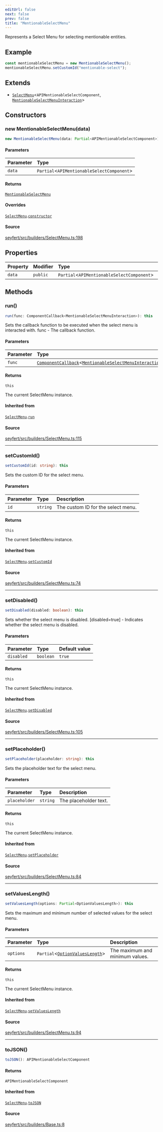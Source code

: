 ```yaml
---
editUrl: false
next: false
prev: false
title: "MentionableSelectMenu"
---
```


Represents a Select Menu for selecting mentionable entities.

## Example

```ts
const mentionableSelectMenu = new MentionableSelectMenu();
mentionableSelectMenu.setCustomId("mentionable-select");
```

## Extends

- [`SelectMenu`](/api/classes/selectmenu/)\<`APIMentionableSelectComponent`, [`MentionableSelectMenuInteraction`](/api/classes/mentionableselectmenuinteraction/)\>

## Constructors

### new MentionableSelectMenu(data)

```ts
new MentionableSelectMenu(data: Partial<APIMentionableSelectComponent>): MentionableSelectMenu
```

#### Parameters

| Parameter | Type |
| :------ | :------ |
| `data` | `Partial`\<`APIMentionableSelectComponent`\> |

#### Returns

[`MentionableSelectMenu`](/api/classes/mentionableselectmenu/)

#### Overrides

[`SelectMenu`](/api/classes/selectmenu/).[`constructor`](/api/classes/selectmenu/#constructors)

#### Source

[seyfert/src/builders/SelectMenu.ts:198](https://github.com/potoland/potocuit/blob/e332d7a/src/builders/SelectMenu.ts#L198)

## Properties

| Property | Modifier | Type | Inherited from |
| :------ | :------ | :------ | :------ |
| `data` | `public` | `Partial`\<`APIMentionableSelectComponent`\> | [`SelectMenu`](/api/classes/selectmenu/).`data` |

## Methods

### run()

```ts
run(func: ComponentCallback<MentionableSelectMenuInteraction>): this
```

Sets the callback function to be executed when the select menu is interacted with.
 func - The callback function.

#### Parameters

| Parameter | Type |
| :------ | :------ |
| `func` | [`ComponentCallback`](/api/type-aliases/componentcallback/)\<[`MentionableSelectMenuInteraction`](/api/classes/mentionableselectmenuinteraction/)\> |

#### Returns

`this`

The current SelectMenu instance.

#### Inherited from

[`SelectMenu`](/api/classes/selectmenu/).[`run`](/api/classes/selectmenu/#run)

#### Source

[seyfert/src/builders/SelectMenu.ts:115](https://github.com/potoland/potocuit/blob/e332d7a/src/builders/SelectMenu.ts#L115)

***

### setCustomId()

```ts
setCustomId(id: string): this
```

Sets the custom ID for the select menu.

#### Parameters

| Parameter | Type | Description |
| :------ | :------ | :------ |
| `id` | `string` | The custom ID for the select menu. |

#### Returns

`this`

The current SelectMenu instance.

#### Inherited from

[`SelectMenu`](/api/classes/selectmenu/).[`setCustomId`](/api/classes/selectmenu/#setcustomid)

#### Source

[seyfert/src/builders/SelectMenu.ts:74](https://github.com/potoland/potocuit/blob/e332d7a/src/builders/SelectMenu.ts#L74)

***

### setDisabled()

```ts
setDisabled(disabled: boolean): this
```

Sets whether the select menu is disabled.
 [disabled=true] - Indicates whether the select menu is disabled.

#### Parameters

| Parameter | Type | Default value |
| :------ | :------ | :------ |
| `disabled` | `boolean` | `true` |

#### Returns

`this`

The current SelectMenu instance.

#### Inherited from

[`SelectMenu`](/api/classes/selectmenu/).[`setDisabled`](/api/classes/selectmenu/#setdisabled)

#### Source

[seyfert/src/builders/SelectMenu.ts:105](https://github.com/potoland/potocuit/blob/e332d7a/src/builders/SelectMenu.ts#L105)

***

### setPlaceholder()

```ts
setPlaceholder(placeholder: string): this
```

Sets the placeholder text for the select menu.

#### Parameters

| Parameter | Type | Description |
| :------ | :------ | :------ |
| `placeholder` | `string` | The placeholder text. |

#### Returns

`this`

The current SelectMenu instance.

#### Inherited from

[`SelectMenu`](/api/classes/selectmenu/).[`setPlaceholder`](/api/classes/selectmenu/#setplaceholder)

#### Source

[seyfert/src/builders/SelectMenu.ts:84](https://github.com/potoland/potocuit/blob/e332d7a/src/builders/SelectMenu.ts#L84)

***

### setValuesLength()

```ts
setValuesLength(options: Partial<OptionValuesLength>): this
```

Sets the maximum and minimum number of selected values for the select menu.

#### Parameters

| Parameter | Type | Description |
| :------ | :------ | :------ |
| `options` | `Partial`\<[`OptionValuesLength`](/api/type-aliases/optionvalueslength/)\> | The maximum and minimum values. |

#### Returns

`this`

The current SelectMenu instance.

#### Inherited from

[`SelectMenu`](/api/classes/selectmenu/).[`setValuesLength`](/api/classes/selectmenu/#setvalueslength)

#### Source

[seyfert/src/builders/SelectMenu.ts:94](https://github.com/potoland/potocuit/blob/e332d7a/src/builders/SelectMenu.ts#L94)

***

### toJSON()

```ts
toJSON(): APIMentionableSelectComponent
```

#### Returns

`APIMentionableSelectComponent`

#### Inherited from

[`SelectMenu`](/api/classes/selectmenu/).[`toJSON`](/api/classes/selectmenu/#tojson)

#### Source

[seyfert/src/builders/Base.ts:8](https://github.com/potoland/potocuit/blob/e332d7a/src/builders/Base.ts#L8)
